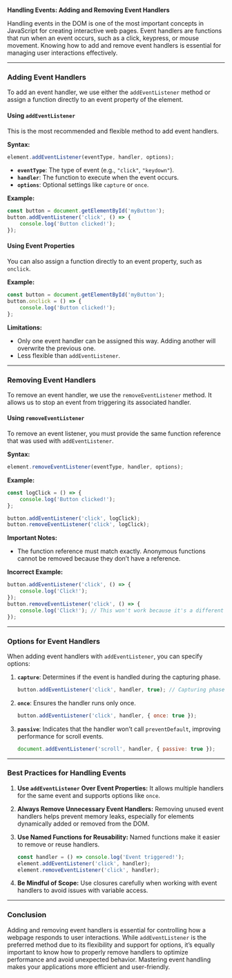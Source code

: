 **Handling Events: Adding and Removing Event Handlers**

Handling events in the DOM is one of the most important concepts in JavaScript for creating interactive web pages. Event handlers are functions that run when an event occurs, such as a click, keypress, or mouse movement. Knowing how to add and remove event handlers is essential for managing user interactions effectively.

---

### **Adding Event Handlers**

To add an event handler, we use either the `addEventListener` method or assign a function directly to an event property of the element.

#### **Using `addEventListener`**
This is the most recommended and flexible method to add event handlers.

**Syntax:**
```javascript
element.addEventListener(eventType, handler, options);
```

- **`eventType`**: The type of event (e.g., `"click"`, `"keydown"`).
- **`handler`**: The function to execute when the event occurs.
- **`options`**: Optional settings like `capture` or `once`.

**Example:**
```javascript
const button = document.getElementById('myButton');
button.addEventListener('click', () => {
    console.log('Button clicked!');
});
```

#### **Using Event Properties**
You can also assign a function directly to an event property, such as `onclick`.

**Example:**
```javascript
const button = document.getElementById('myButton');
button.onclick = () => {
    console.log('Button clicked!');
};
```

**Limitations:**
- Only one event handler can be assigned this way. Adding another will overwrite the previous one.
- Less flexible than `addEventListener`.

---

### **Removing Event Handlers**

To remove an event handler, we use the `removeEventListener` method. It allows us to stop an event from triggering its associated handler.

#### **Using `removeEventListener`**
To remove an event listener, you must provide the same function reference that was used with `addEventListener`.

**Syntax:**
```javascript
element.removeEventListener(eventType, handler, options);
```

**Example:**
```javascript
const logClick = () => {
    console.log('Button clicked!');
};

button.addEventListener('click', logClick);
button.removeEventListener('click', logClick);
```

**Important Notes:**
- The function reference must match exactly. Anonymous functions cannot be removed because they don’t have a reference.

**Incorrect Example:**
```javascript
button.addEventListener('click', () => {
    console.log('Click!');
});
button.removeEventListener('click', () => {
    console.log('Click!'); // This won't work because it's a different function reference.
});
```

---

### **Options for Event Handlers**

When adding event handlers with `addEventListener`, you can specify options:

1. **`capture`**: Determines if the event is handled during the capturing phase.
   ```javascript
   button.addEventListener('click', handler, true); // Capturing phase
   ```

2. **`once`**: Ensures the handler runs only once.
   ```javascript
   button.addEventListener('click', handler, { once: true });
   ```

3. **`passive`**: Indicates that the handler won’t call `preventDefault`, improving performance for scroll events.
   ```javascript
   document.addEventListener('scroll', handler, { passive: true });
   ```

---

### **Best Practices for Handling Events**

1. **Use `addEventListener` Over Event Properties:**
   It allows multiple handlers for the same event and supports options like `once`.

2. **Always Remove Unnecessary Event Handlers:**
   Removing unused event handlers helps prevent memory leaks, especially for elements dynamically added or removed from the DOM.

3. **Use Named Functions for Reusability:**
   Named functions make it easier to remove or reuse handlers.
   ```javascript
   const handler = () => console.log('Event triggered!');
   element.addEventListener('click', handler);
   element.removeEventListener('click', handler);
   ```

4. **Be Mindful of Scope:**
   Use closures carefully when working with event handlers to avoid issues with variable access.

---

### **Conclusion**

Adding and removing event handlers is essential for controlling how a webpage responds to user interactions. While `addEventListener` is the preferred method due to its flexibility and support for options, it’s equally important to know how to properly remove handlers to optimize performance and avoid unexpected behavior. Mastering event handling makes your applications more efficient and user-friendly.